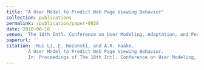 ```yaml
---
title: "A User Model to Predict Web Page Viewing Behavior"
collection: publications
permalink: /publication/paper-0028
date: 2010-06-16
venue: 'The 18th Intl. Conference on User Modeling, Adaptation, and Personalization (UMAP 2010)'
paperurl: ''
citation: 'Rui Li, E. Rozanski, and A.R. Haake.
        A User Model to Predict Web Page Viewing Behavior.
        In: Proceedings of The 18th Intl. Conference on User Modeling, Adaptation, and Personalization (UMAP 2010), 19--21, June 2010.'
---
```

